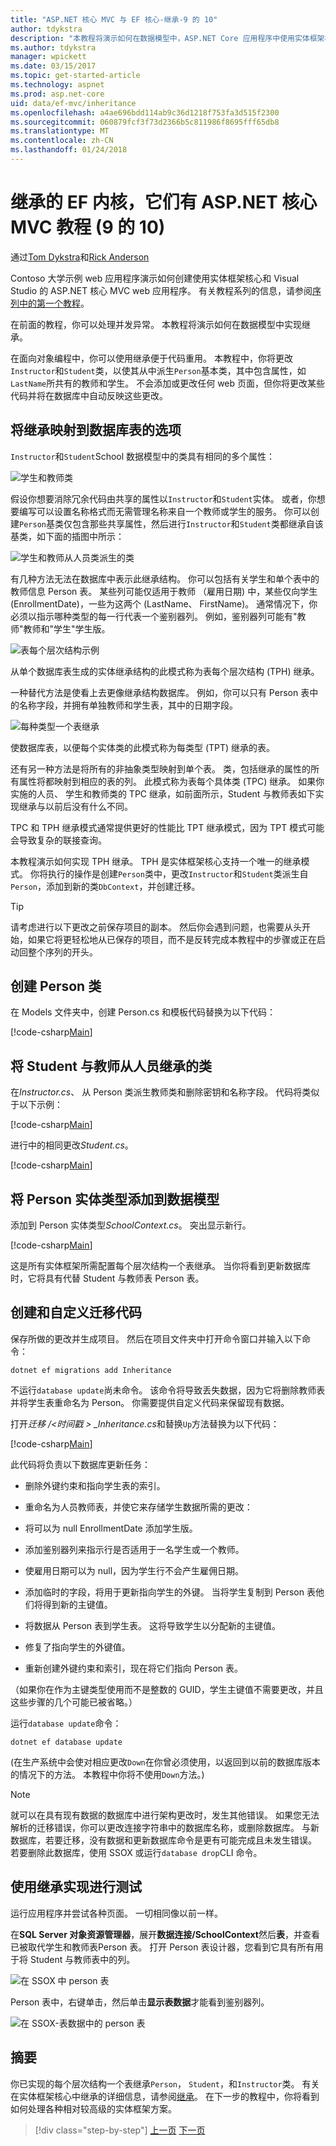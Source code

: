 ```yaml
---
title: "ASP.NET 核心 MVC 与 EF 核心-继承-9 的 10"
author: tdykstra
description: "本教程将演示如何在数据模型中，ASP.NET Core 应用程序中使用实体框架核心实现继承。"
ms.author: tdykstra
manager: wpickett
ms.date: 03/15/2017
ms.topic: get-started-article
ms.technology: aspnet
ms.prod: asp.net-core
uid: data/ef-mvc/inheritance
ms.openlocfilehash: a4ae696bdd114ab9c36d1218f753fa3d515f2300
ms.sourcegitcommit: 060879fcf3f73d2366b5c811986f8695fff65db8
ms.translationtype: MT
ms.contentlocale: zh-CN
ms.lasthandoff: 01/24/2018
---
```

# <a name="inheritance---ef-core-with-aspnet-core-mvc-tutorial-9-of-10"></a>继承的 EF 内核，它们有 ASP.NET 核心 MVC 教程 (9 的 10)

通过[Tom Dykstra](https://github.com/tdykstra)和[Rick Anderson](https://twitter.com/RickAndMSFT)

Contoso 大学示例 web 应用程序演示如何创建使用实体框架核心和 Visual Studio 的 ASP.NET 核心 MVC web 应用程序。 有关教程系列的信息，请参阅[序列中的第一个教程](intro.md)。

在前面的教程，你可以处理并发异常。 本教程将演示如何在数据模型中实现继承。

在面向对象编程中，你可以使用继承便于代码重用。 本教程中，你将更改`Instructor`和`Student`类，以使其从中派生`Person`基本类，其中包含属性，如`LastName`所共有的教师和学生。 不会添加或更改任何 web 页面，但你将更改某些代码并将在数据库中自动反映这些更改。

## <a name="options-for-mapping-inheritance-to-database-tables"></a>将继承映射到数据库表的选项

`Instructor`和`Student`School 数据模型中的类具有相同的多个属性：

![学生和教师类](inheritance/_static/no-inheritance.png)

假设你想要消除冗余代码由共享的属性以`Instructor`和`Student`实体。 或者，你想要编写可以设置名称格式而无需管理名称来自一个教师或学生的服务。 你可以创建`Person`基类仅包含那些共享属性，然后进行`Instructor`和`Student`类都继承自该基类，如下面的插图中所示：

![学生和教师从人员类派生的类](inheritance/_static/inheritance.png)

有几种方法无法在数据库中表示此继承结构。 你可以包括有关学生和单个表中的教师信息 Person 表。 某些列可能仅适用于教师 （雇用日期) 中，某些仅向学生 (EnrollmentDate)，一些为这两个 (LastName、 FirstName)。 通常情况下，你必须以指示哪种类型的每一行代表一个鉴别器列。 例如，鉴别器列可能有"教师"教师和"学生"学生版。

![表每个层次结构示例](inheritance/_static/tph.png)

从单个数据库表生成的实体继承结构的此模式称为表每个层次结构 (TPH) 继承。

一种替代方法是使看上去更像继承结构数据库。 例如，你可以只有 Person 表中的名称字段，并拥有单独教师和学生表，其中的日期字段。

![每种类型一个表继承](inheritance/_static/tpt.png)

使数据库表，以便每个实体类的此模式称为每类型 (TPT) 继承的表。

还有另一种方法是将所有的非抽象类型映射到单个表。 类，包括继承的属性的所有属性将都映射到相应的表的列。 此模式称为表每个具体类 (TPC) 继承。 如果你实施的人员、 学生和教师类的 TPC 继承，如前面所示，Student 与教师表如下实现继承与以前后没有什么不同。

TPC 和 TPH 继承模式通常提供更好的性能比 TPT 继承模式，因为 TPT 模式可能会导致复杂的联接查询。

本教程演示如何实现 TPH 继承。 TPH 是实体框架核心支持一个唯一的继承模式。  你将执行的操作是创建`Person`类中，更改`Instructor`和`Student`类派生自`Person`，添加到新的类`DbContext`，并创建迁移。

> [!TIP] 
> 请考虑进行以下更改之前保存项目的副本。  然后你会遇到问题，也需要从头开始，如果它将更轻松地从已保存的项目，而不是反转完成本教程中的步骤或正在启动回整个序列的开头。

## <a name="create-the-person-class"></a>创建 Person 类

在 Models 文件夹中，创建 Person.cs 和模板代码替换为以下代码：

[!code-csharp[Main](intro/samples/cu/Models/Person.cs)]

## <a name="make-student-and-instructor-classes-inherit-from-person"></a>将 Student 与教师从人员继承的类

在*Instructor.cs*、 从 Person 类派生教师类和删除密钥和名称字段。 代码将类似于以下示例：

[!code-csharp[Main](intro/samples/cu/Models/Instructor.cs?name=snippet_AfterInheritance&highlight=8)]

进行中的相同更改*Student.cs*。

[!code-csharp[Main](intro/samples/cu/Models/Student.cs?name=snippet_AfterInheritance&highlight=8)]

## <a name="add-the-person-entity-type-to-the-data-model"></a>将 Person 实体类型添加到数据模型

添加到 Person 实体类型*SchoolContext.cs*。 突出显示新行。

[!code-csharp[Main](intro/samples/cu/Data/SchoolContext.cs?name=snippet_AfterInheritance&highlight=19,30)]

这是所有实体框架所需配置每个层次结构一个表继承。 当你将看到更新数据库时，它将具有代替 Student 与教师表 Person 表。

## <a name="create-and-customize-migration-code"></a>创建和自定义迁移代码

保存所做的更改并生成项目。 然后在项目文件夹中打开命令窗口并输入以下命令：

```console
dotnet ef migrations add Inheritance
```

不运行`database update`尚未命令。 该命令将导致丢失数据，因为它将删除教师表并将学生表重命名为 Person。 你需要提供自定义代码来保留现有数据。

打开*迁移 /\<时间戳 > _Inheritance.cs*和替换`Up`方法替换为以下代码：

[!code-csharp[Main](intro/samples/cu/Migrations/20170216215525_Inheritance.cs?name=snippet_Up)]

此代码将负责以下数据库更新任务：

* 删除外键约束和指向学生表的索引。

* 重命名为人员教师表，并使它来存储学生数据所需的更改：

* 将可以为 null EnrollmentDate 添加学生版。

* 添加鉴别器列来指示行是否适用于一名学生或一个教师。

* 使雇用日期可以为 null，因为学生行不会产生雇佣日期。

* 添加临时的字段，将用于更新指向学生的外键。 当将学生复制到 Person 表他们将得到新的主键值。

* 将数据从 Person 表到学生表。 这将导致学生以分配新的主键值。

* 修复了指向学生的外键值。

* 重新创建外键约束和索引，现在将它们指向 Person 表。

（如果你在作为主键类型使用而不是整数的 GUID，学生主键值不需要更改，并且这些步骤的几个可能已被省略。）

运行`database update`命令：

```console
dotnet ef database update
```

(在生产系统中会使对相应更改`Down`在你曾必须使用，以返回到以前的数据库版本的情况下的方法。 本教程中你将不使用`Down`方法。)

> [!NOTE] 
> 就可以在具有现有数据的数据库中进行架构更改时，发生其他错误。 如果您无法解析的迁移错误，你可以更改连接字符串中的数据库名称，或删除数据库。 与新数据库，若要迁移，没有数据和更新数据库命令是更有可能完成且未发生错误。 若要删除此数据库，使用 SSOX 或运行`database drop`CLI 命令。

## <a name="test-with-inheritance-implemented"></a>使用继承实现进行测试

运行应用程序并尝试各种页面。 一切相同像以前一样。

在**SQL Server 对象资源管理器**，展开**数据连接/SchoolContext**然后**表**，并查看已被取代学生和教师表Person 表。 打开 Person 表设计器，您看到它具有所有用于将 Student 与教师表中的列。

![在 SSOX 中 person 表](inheritance/_static/ssox-person-table.png)

Person 表中，右键单击，然后单击**显示表数据**才能看到鉴别器列。

![在 SSOX-表数据中的 person 表](inheritance/_static/ssox-person-data.png)

## <a name="summary"></a>摘要

你已实现的每个层次结构一个表继承`Person`， `Student`，和`Instructor`类。 有关在实体框架核心中继承的详细信息，请参阅[继承](https://docs.microsoft.com/ef/core/modeling/inheritance)。 在下一步的教程中，你将看到如何处理各种相对较高级的实体框架方案。

>[!div class="step-by-step"]
[上一页](concurrency.md)
[下一页](advanced.md)  
